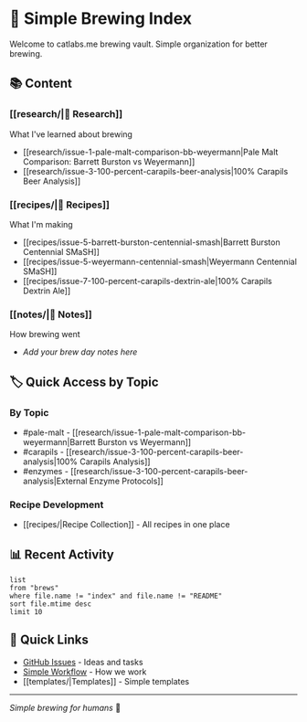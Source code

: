 # 🍺 Simple Brewing Index

Welcome to catlabs.me brewing vault. Simple organization for better brewing.

## 📚 Content

### [[research/|📖 Research]]
What I've learned about brewing
- [[research/issue-1-pale-malt-comparison-bb-weyermann|Pale Malt Comparison: Barrett Burston vs Weyermann]]
- [[research/issue-3-100-percent-carapils-beer-analysis|100% Carapils Beer Analysis]]

### [[recipes/|🍺 Recipes]]
What I'm making
- [[recipes/issue-5-barrett-burston-centennial-smash|Barrett Burston Centennial SMaSH]]
- [[recipes/issue-5-weyermann-centennial-smash|Weyermann Centennial SMaSH]]
- [[recipes/issue-7-100-percent-carapils-dextrin-ale|100% Carapils Dextrin Ale]]

### [[notes/|📝 Notes]]
How brewing went
- *Add your brew day notes here*

## 🏷️ Quick Access by Topic

### By Topic
- #pale-malt - [[research/issue-1-pale-malt-comparison-bb-weyermann|Barrett Burston vs Weyermann]]
- #carapils - [[research/issue-3-100-percent-carapils-beer-analysis|100% Carapils Analysis]]
- #enzymes - [[research/issue-3-100-percent-carapils-beer-analysis|External Enzyme Protocols]]

### Recipe Development
- [[recipes/|Recipe Collection]] - All recipes in one place

## 📊 Recent Activity

```dataview
list
from "brews"
where file.name != "index" and file.name != "README"
sort file.mtime desc
limit 10
```

## 🔗 Quick Links

- [GitHub Issues](https://github.com/alchemycat/catlabs.me/issues) - Ideas and tasks
- [Simple Workflow](../SIMPLE-BREWING.md) - How we work
- [[templates/|Templates]] - Simple templates

---
*Simple brewing for humans* 🍺
